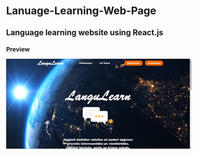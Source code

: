# Lanuage-Learning-Web-Page
## Language learning website using React.js
### Preview
[![LanguLearn demo](preview/1.png?raw=true)](https://youtu.be/xK9zFBRkSz0)
